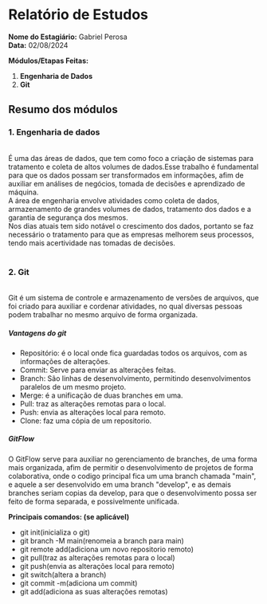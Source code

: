 # Relatório de Estudos

**Nome do Estagiário:** Gabriel Perosa  
**Data:** 02/08/2024

**Módulos/Etapas Feitas:**  
1. **Engenharia de Dados**
2. **Git**

## Resumo dos módulos 
 <h3>1. Engenharia de dados</h3><br>
 É uma das áreas de dados, que tem como foco a criação de sistemas para tratamento e coleta de altos volumes de dados.Esse trabalho é fundamental para que os dados possam ser transformados em informações, afim de auxiliar em análises de negócios, tomada de decisões e aprendizado de máquina.<br>
 A área de engenharia envolve atividades como coleta de dados, armazenamento de grandes volumes de dados, tratamento dos dados e a garantia de segurança dos mesmos.<br>
 Nos dias atuais tem sido notável o crescimento dos dados, portanto se faz necessário o tratamento para que as empresas melhorem seus processos, tendo mais acertividade nas tomadas de decisões. <br>
 <br>
 <h3>2. Git</h3><br>
Git é um sistema de controle e armazenamento de versões de arquivos, que foi criado para auxiliar e cordenar atividades, no qual diversas pessoas podem trabalhar no mesmo arquivo de forma organizada.<br>

<h5>Vantagens do git</h5>

- Repositório: é o local onde fica guardadas todos os arquivos, com as informações de alterações.<br>
- Commit: Serve para enviar as alterações feitas.<br>
- Branch: São linhas de desenvolvimento, permitindo desenvolvimentos paralelos de um mesmo projeto.<br>
- Merge: é a unificação de duas branches em uma.<br>
- Pull: traz as alterações remotas para o local.<br>
- Push: envia as alterações local para remoto.<br>
- Clone: faz uma cópia de um repositorio.<br>
<h5>GitFlow</h5>
O GitFlow serve para auxiliar no gerenciamento de branches, de uma forma mais organizada, afim de permitir o desenvolvimento de projetos de forma colaborativa, onde o codigo principal fica um uma branch chamada "main", e aquele a ser desenvolvido em uma branch "develop", e as demais branches seriam copias da develop, para que o desenvolvimento possa ser feito de forma separada, e possivelmente unificada.<br>

**Principais comandos: (se aplicável)**  
- git init(inicializa o git)
- git branch -M main(renomeia a branch para main)
- git remote add(adiciona um novo repositorio remoto)
- git pull(traz as alterações remotas para o local)
- git push(envia as alterações local para remoto)
- git switch(altera a branch)
- git commit -m(adiciona um commit)
- git add(adiciona as suas alterações remotas)


